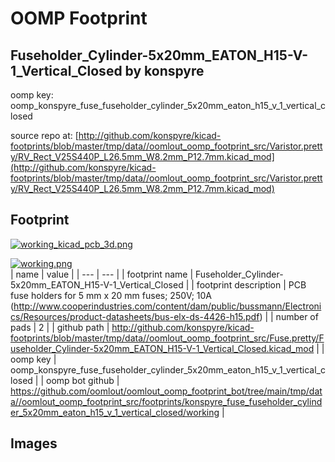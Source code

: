 # OOMP Footprint  
## Fuseholder_Cylinder-5x20mm_EATON_H15-V-1_Vertical_Closed  by konspyre  
  
oomp key: oomp_konspyre_fuse_fuseholder_cylinder_5x20mm_eaton_h15_v_1_vertical_closed  
  
source repo at: [http://github.com/konspyre/kicad-footprints/blob/master/tmp/data//oomlout_oomp_footprint_src/Varistor.pretty/RV_Rect_V25S440P_L26.5mm_W8.2mm_P12.7mm.kicad_mod](http://github.com/konspyre/kicad-footprints/blob/master/tmp/data//oomlout_oomp_footprint_src/Varistor.pretty/RV_Rect_V25S440P_L26.5mm_W8.2mm_P12.7mm.kicad_mod)  
## Footprint  
  
[![working_kicad_pcb_3d.png](working_kicad_pcb_3d_600.png)](working_kicad_pcb_3d.png)  
  
[![working.png](working_600.png)](working.png)  
| name | value | 
| --- | --- | 
| footprint name | Fuseholder_Cylinder-5x20mm_EATON_H15-V-1_Vertical_Closed | 
| footprint description | PCB fuse holders for 5 mm x 20 mm fuses; 250V; 10A (http://www.cooperindustries.com/content/dam/public/bussmann/Electronics/Resources/product-datasheets/bus-elx-ds-4426-h15.pdf) | 
| number of pads | 2 | 
| github path | http://github.com/konspyre/kicad-footprints/blob/master/tmp/data//oomlout_oomp_footprint_src/Fuse.pretty/Fuseholder_Cylinder-5x20mm_EATON_H15-V-1_Vertical_Closed.kicad_mod | 
| oomp key | oomp_konspyre_fuse_fuseholder_cylinder_5x20mm_eaton_h15_v_1_vertical_closed | 
| oomp bot github | https://github.com/oomlout/oomlout_oomp_footprint_bot/tree/main/tmp/data//oomlout_oomp_footprint_src/footprints/konspyre_fuse_fuseholder_cylinder_5x20mm_eaton_h15_v_1_vertical_closed/working | 
## Images  
